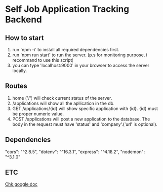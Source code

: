 # Self Job Application Tracking Backend

## How to start
1. run 'npm -i' to install all required dependencies first.
1. run 'npm run start' to run the server. (p.s for monitoring purpose, i recommand to use this script)
1. you can type 'localhost:9000' in your browser to access the server locally.

## Routes
1. home ('/') will check current status of the server.
1. /applications will show all the apllication in the db.
1. GET /applications/{id} will show specific application with {id}. {id} must be proper numeric value.
1. POST /applications will post a new application to the database. The body in the request must have 'status' and 'company'.('url' is optional).

## Dependencies
"cors": "^2.8.5",
"dotenv": "^16.3.1",
"express": "^4.18.2",
"nodemon": "^3.1.0"

## ETC
[Chk google doc](https://docs.google.com/document/d/1nrH0CSDP0nr0JNV0bC1OQcM_L38Y_rWmJ-7LFBkaBPY/edit?usp=sharing)
